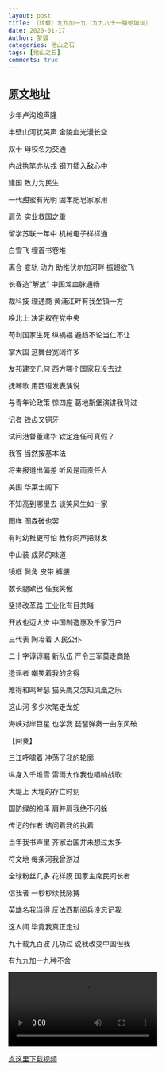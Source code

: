 ```yaml
---
layout: post
title: ［转载］九九加一九（九九八十一膜蛤填词）
date: 2020-01-17
Author: 梦貘
categories: 他山之石
tags: [他山之石]
comments: true
--- 
```


## [原文地址](https://youtu.be/1ueCuxFeDjg)

少年卢沟炮声隆

半壁山河犹哭声 金陵血光漫长空

双十 母校名为交通

内战执笔亦从戎 钢刀插入敌心中

建国 致力为民生

一代甜蜜有光明 固本肥皂家家用

肩负 实业救国之重

留学苏联一年中 机械电子样样通

白雪飞 埋首书卷堆

离合 变轨 动力 助推伏尔加河畔 振翅欲飞

长春造“解放” 中国龙血脉通畅

裁科技 理通商 黄浦江畔有我坐镇一方

唤北上 决定权在党中央

苟利国家生死 纵祸福 避趋不论当仁不让

掌大国 这舞台宽阔许多

友邦建交几何 西方哪个国家我没去过

抚琴歌 用西语发表演说

与青年论政策 惊四座 葛地斯堡演讲我背过

记者 铁齿又铜牙

试问港督董建华 钦定连任可真假？

我答 当然按基本法

将来报道出偏差 听风是雨责任大

美国 华莱士阁下

不知高到哪里去 谈笑风生如一家

图样 图森破也罢

有时幼稚更可怕 教你闷声把财发

中山装 成熟的味道

镜框 鬓角 皮带 裤腰

数长腿欧巴 任我笑傲

坚持改革路 工业化有目共睹

开放也迈大步 中国制造惠及千家万户

三代表 陶冶着 人民公仆

二十字谆谆瞩 新队伍 严令三军莫走商路

造谣者 嘲笑着我的贪得

难得和鸣琴瑟 猫头鹰又怎知凤凰之乐

这山河 多少次笔走龙蛇

海峡对岸巨星 也学我 琵琶弹奏一曲东风破

【间奏】

三江呼啸着 冲荡了我的轮廓

纵身入千堆雪 雷雨大作我也唱响战歌

大堤上 大堤的存亡时刻

国防绿的袍泽 肩并肩我绝不闪躲

传记的作者 诘问着我的执着

当年我书声里 齐家治国并未想过太多

符文地 每条河我曾游过

全球粉丝几多 花样膜 国家主席民间长者

信我者 一秒秒续我脉搏

英雄名我当得 反法西斯阅兵没忘记我

这人间 毕竟我真正走过

九十载九百波 几功过 说我改变中国但我

有九九加一九种不舍

<video><source src="https://pan.totemblog.tk/?/%E7%BD%91%E7%9B%98/%E8%99%AB%E5%90%88%E8%A8%80%E5%BB%B6%E7%A5%AD%E4%BC%98%E7%A7%80%E4%BD%9C%E5%93%81/%E3%80%90%E8%86%9C%E8%9B%A4%E3%80%91%E4%B9%9D%E4%B9%9D%E5%8A%A0%E4%B8%80%E4%B9%9D%EF%BC%88%E5%AD%97%E5%B9%95%EF%BC%89%20%28%20720%20X%201280%20%29.mp4" type="video/mp4"></video>

[点这里下载视频](https://pan.totemblog.tk/?/%E7%BD%91%E7%9B%98/%E8%99%AB%E5%90%88%E8%A8%80%E5%BB%B6%E7%A5%AD%E4%BC%98%E7%A7%80%E4%BD%9C%E5%93%81/%E3%80%90%E8%86%9C%E8%9B%A4%E3%80%91%E4%B9%9D%E4%B9%9D%E5%8A%A0%E4%B8%80%E4%B9%9D%EF%BC%88%E5%AD%97%E5%B9%95%EF%BC%89%20%28%20720%20X%201280%20%29.mp4)
